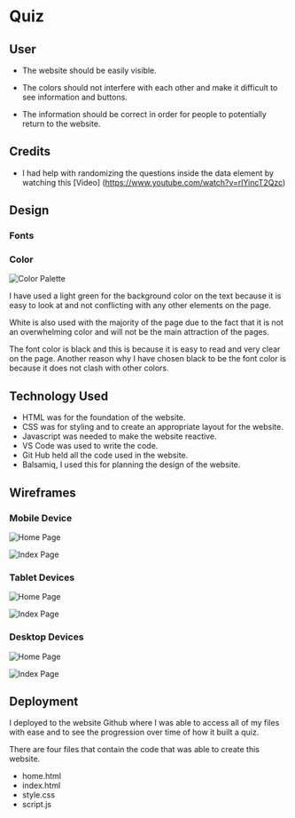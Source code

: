 # Quiz

## User

- The website should be easily visible.

- The colors should not interfere with each other and make it difficult to see information and buttons.

- The information should be correct in order for people to potentially return to the website.

## Credits

- I had help with randomizing the questions inside the data element by watching this [Video]  (https://www.youtube.com/watch?v=rlYincT2Qzc)

## Design

### Fonts

### Color

![Color Palette](documentation/palette-quiz.jpg)

I have used a light green for the background color on the text because it is easy to look at and not conflicting with any other elements on the page.

White is also used with the majority of the page due to the fact that it is not an overwhelming color and will not be the main attraction of the pages.

The font color is black and this is because it is easy to read and very clear on the page. Another reason why I have chosen black to be the font color is because it does not clash with other colors.
## Technology Used

- HTML was for the foundation of the website.
- CSS was for styling and to create an appropriate layout for the website.
- Javascript was needed to make the website reactive.
- VS Code was used to write the code.
- Git Hub held all the code used in the website.
- Balsamiq, I used this for planning the design of the website. 

## Wireframes

### Mobile Device
![Home Page](documentation/sc-phone-home.png)

![Index Page](documentation/sc-phone-index.png)

### Tablet Devices
![Home Page](documentation/sc-ipad-home.png)

![Index Page](documentation/sc-ipad-index.png)

### Desktop Devices

![Home Page](documentation/sc-laptop-home.png)

![Index Page](documentation/sc-laptop-index.png)

## Deployment

I deployed to the website Github where I was able to access all of my files with ease and to see the progression over time of how it built a quiz.

There are four files that contain the code that was able to create this website.

- home.html
- index.html
- style.css
- script.js

